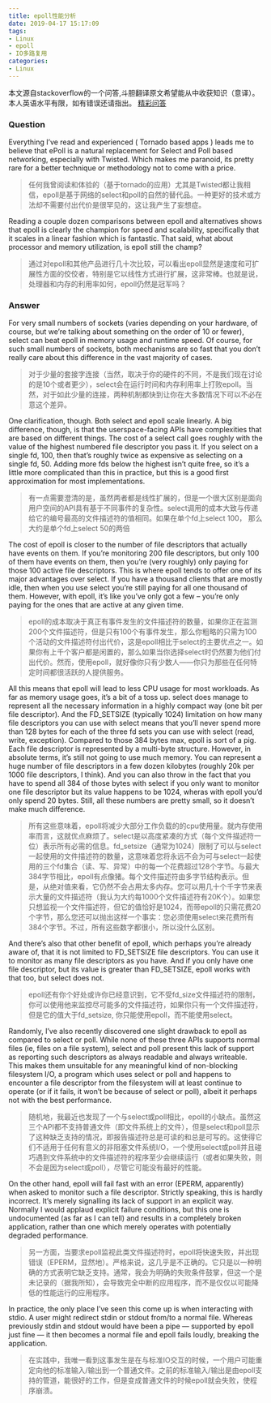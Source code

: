 ```yaml
---
title: epoll性能分析
date: 2019-04-17 15:17:09
tags:
- Linux
- epoll
- IO多路复用
categories:
- Linux
---
```

本文源自stackoverflow的一个问答,斗胆翻译原文希望能从中收获知识（意译）。本人英语水平有限，如有错误还请指出。
[精彩问答](https://stackoverflow.com/questions/2032598/caveats-of-select-poll-vs-epoll-reactors-in-twisted)

### Question

Everything I’ve read and experienced ( Tornado based apps ) leads me to believe that ePoll is a natural replacement for Select and Poll based networking, especially with Twisted. Which makes me paranoid, its pretty rare for a better technique or methodology not to come with a price.

> 任何我曾阅读和体验的（基于tornado的应用）尤其是Twisted都让我相信，epoll是基于网络的select和poll的自然的替代品。一种更好的技术或方法却不需要付出代价是很罕见的，这让我产生了妄想症。

Reading a couple dozen comparisons between epoll and alternatives shows that epoll is clearly the champion for speed and scalability, specifically that it scales in a linear fashion which is fantastic. That said, what about processor and memory utilization, is epoll still the champ?

> 通过对epoll和其他产品进行几十次比较，可以看出epoll显然是速度和可扩展性方面的佼佼者，特别是它以线性方式进行扩展，这非常棒。也就是说，处理器和内存的利用率如何，epoll仍然是冠军吗？

### Answer

For very small numbers of sockets (varies depending on your hardware, of course, but we’re talking about something on the order of 10 or fewer), select can beat epoll in memory usage and runtime speed. Of course, for such small numbers of sockets, both mechanisms are so fast that you don’t really care about this difference in the vast majority of cases.

> 对于少量的套接字连接（当然，取决于你的硬件的不同，不是我们现在讨论的是10个或者更少），select会在运行时间和内存利用率上打败epoll。当然，对于如此少量的连接，两种机制都快到让你在大多数情况下可以不必在意这个差异。

One clarification, though. Both select and epoll scale linearly. A big difference, though, is that the userspace-facing APIs have complexities that are based on different things. The cost of a select call goes roughly with the value of the highest numbered file descriptor you pass it. If you select on a single fd, 100, then that’s roughly twice as expensive as selecting on a single fd, 50. Adding more fds below the highest isn’t quite free, so it’s a little more complicated than this in practice, but this is a good first approximation for most implementations.

> 有一点需要澄清的是，虽然两者都是线性扩展的，但是一个很大区别是面向用户空间的API具有基于不同事件的复杂性。select调用的成本大致与传递给它的编号最高的文件描述符的值相同。如果在单个fd上select 100， 那么大约是单个fd上select 50的两倍

The cost of epoll is closer to the number of file descriptors that actually have events on them. If you’re monitoring 200 file descriptors, but only 100 of them have events on them, then you’re (very roughly) only paying for those 100 active file descriptors. This is where epoll tends to offer one of its major advantages over select. If you have a thousand clients that are mostly idle, then when you use select you’re still paying for all one thousand of them. However, with epoll, it’s like you’ve only got a few – you’re only paying for the ones that are active at any given time.

> epoll的成本取决于真正有事件发生的文件描述符的数量，如果你正在监测200个文件描述符，但是只有100个有事件发生，那么你粗略的只需为100个活动的文件描述符付出代价，这是epoll相比于select的主要优点之一。如果你有上千个客户都是闲置的，那么如果当你选择select时仍然要为他们付出代价。然而，使用epoll，就好像你只有少数人——你只为那些在任何特定时间都很活跃的人提供服务。

All this means that epoll will lead to less CPU usage for most workloads. As far as memory usage goes, it’s a bit of a toss up. select does manage to represent all the necessary information in a highly compact way (one bit per file descriptor). And the FD_SETSIZE (typically 1024) limitation on how many file descriptors you can use with select means that you’ll never spend more than 128 bytes for each of the three fd sets you can use with select (read, write, exception). Compared to those 384 bytes max, epoll is sort of a pig. Each file descriptor is represented by a multi-byte structure. However, in absolute terms, it’s still not going to use much memory. You can represent a huge number of file descriptors in a few dozen kilobytes (roughly 20k per 1000 file descriptors, I think). And you can also throw in the fact that you have to spend all 384 of those bytes with select if you only want to monitor one file descriptor but its value happens to be 1024, wheras with epoll you’d only spend 20 bytes. Still, all these numbers are pretty small, so it doesn’t make much difference.

> 所有这些意味着，epoll将减少大部分工作负载的的cpu使用量。就内存使用率而言，这就优点麻烦了。select是以高度紧凑的方式（每个文件描述符一位）表示所有必需的信息。fd_setsize（通常为1024）限制了可以与select一起使用的文件描述符的数量，这意味着您将永远不会为可与select一起使用的三个fd集合（读、写、异常）中的每一个花费超过128个字节。与最大384字节相比，epoll有点像猪。每个文件描述符由多字节结构表示。但是，从绝对值来看，它仍然不会占用太多内存。您可以用几十个千字节来表示大量的文件描述符（我认为大约每1000个文件描述符有20K个）。如果您只想监视一个文件描述符，但它的值恰好是1024，而带epoll的只需花费20个字节，那么您还可以抛出这样一个事实：您必须使用select来花费所有384个字节。不过，所有这些数字都很小，所以没什么区别。

And there’s also that other benefit of epoll, which perhaps you’re already aware of, that it is not limited to FD_SETSIZE file descriptors. You can use it to monitor as many file descriptors as you have. And if you only have one file descriptor, but its value is greater than FD_SETSIZE, epoll works with that too, but select does not.

> epoll还有你个好处或许你已经意识到，它不受fd_size文件描述符的限制，你可以使用他来监控尽可能多的文件描述符，如果你只有一个文件描述符，但是它的值大于fd_setsize, 你只能使用epoll，而不能使用select。

Randomly, I’ve also recently discovered one slight drawback to epoll as compared to select or poll. While none of these three APIs supports normal files (ie, files on a file system), select and poll present this lack of support as reporting such descriptors as always readable and always writeable. This makes them unsuitable for any meaningful kind of non-blocking filesystem I/O, a program which uses select or poll and happens to encounter a file descriptor from the filesystem will at least continue to operate (or if it fails, it won’t be because of select or poll), albeit it perhaps not with the best performance.

> 随机地，我最近也发现了一个与select或poll相比，epoll的小缺点。虽然这三个API都不支持普通文件（即文件系统上的文件），但是select和poll显示了这种缺乏支持的情况，即报告描述符总是可读的和总是可写的。这使得它们不适用于任何有意义的非阻塞文件系统I/O，一个使用select或poll并且碰巧遇到文件系统中的文件描述符的程序至少会继续运行（或者如果失败，则不会是因为select或poll），尽管它可能没有最好的性能。

On the other hand, epoll will fail fast with an error (EPERM, apparently) when asked to monitor such a file descriptor. Strictly speaking, this is hardly incorrect. It’s merely signalling its lack of support in an explicit way. Normally I would applaud explicit failure conditions, but this one is undocumented (as far as I can tell) and results in a completely broken application, rather than one which merely operates with potentially degraded performance.

> 另一方面，当要求epoll监视此类文件描述符时，epoll将快速失败，并出现错误（EPERM，显然地）。严格来说，这几乎是不正确的。它只是以一种明确的方式表明它缺乏支持。通常，我会为明确的失败条件鼓掌，但这一个是未记录的（据我所知），会导致完全中断的应用程序，而不是仅仅以可能降低的性能运行的应用程序。

In practice, the only place I’ve seen this come up is when interacting with stdio. A user might redirect stdin or stdout from/to a normal file. Whereas previously stdin and stdout would have been a pipe — supported by epoll just fine — it then becomes a normal file and epoll fails loudly, breaking the application.

>在实践中，我唯一看到这事发生是在与标准IO交互的时候，一个用户可能重定向他的标准输入/输出到一个普通文件。之前的标准输入/输出是由epoll支持的管道，能很好的工作，但是变成普通文件的时候epoll就会失败，使程序崩溃。